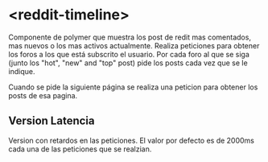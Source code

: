 # \<reddit-timeline\>

Componente de polymer que muestra los post de redit mas comentados, mas nuevos o los mas activos actualmente. Realiza peticiones para obtener los foros a los que está subscrito el usuario. Por cada foro
al que se siga (junto los "hot", "new" and "top" post) pide los posts cada vez que se le indique.

Cuando se pide la siguiente página se realiza una peticion para obtener los posts de esa pagina.

## Version Latencia

Version con retardos en las peticiones. El valor por defecto es de 2000ms cada una de las peticiones
que se realzian.


